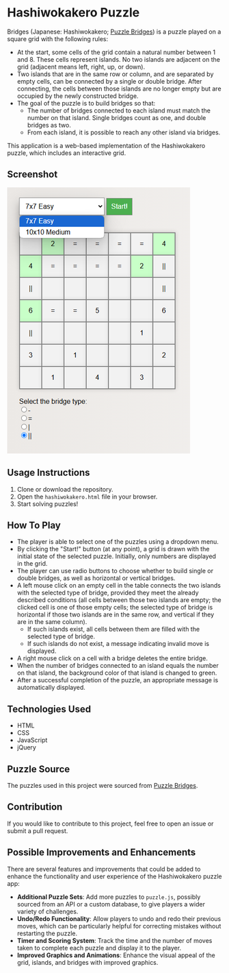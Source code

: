 # Hashiwokakero Puzzle

Bridges (Japanese: Hashiwokakero; [Puzzle Bridges](https://www.puzzle-bridges.com/)) is a puzzle played on a square grid with the following rules:

- At the start, some cells of the grid contain a natural number between 1 and 8. These cells represent islands. No two islands are adjacent on the grid (adjacent means left, right, up, or down).
- Two islands that are in the same row or column, and are separated by empty cells, can be connected by a single or double bridge. After connecting, the cells between those islands are no longer empty but are occupied by the newly constructed bridge.
- The goal of the puzzle is to build bridges so that:
  - The number of bridges connected to each island must match the number on that island. Single bridges count as one, and double bridges as two.
  - From each island, it is possible to reach any other island via bridges.

This application is a web-based implementation of the Hashiwokakero puzzle, which includes an interactive grid.

## Screenshot
![Hashiwokakero Puzzle Implementation](screenshot.png)

## Usage Instructions
1. Clone or download the repository.
2. Open the `hashiwokakero.html` file in your browser.
3. Start solving puzzles!

## How To Play
- The player is able to select one of the puzzles using a dropdown menu.
- By clicking the "Start!" button (at any point), a grid is drawn with the initial state of the selected puzzle. Initially, only numbers are displayed in the grid.
- The player can use radio buttons to choose whether to build single or double bridges, as well as horizontal or vertical bridges.
- A left mouse click on an empty cell in the table connects the two islands with the selected type of bridge, provided they meet the already described conditions (all cells between those two islands are empty; the clicked cell is one of those empty cells; the selected type of bridge is horizontal if those two islands are in the same row, and vertical if they are in the same column).
  - If such islands exist, all cells between them are filled with the selected type of bridge.
  - If such islands do not exist, a message indicating invalid move is displayed.
- A right mouse click on a cell with a bridge deletes the entire bridge.
- When the number of bridges connected to an island equals the number on that island, the background color of that island is changed to green.
- After a successful completion of the puzzle, an appropriate message is automatically displayed.

## Technologies Used
- HTML
- CSS
- JavaScript
- jQuery

## Puzzle Source
The puzzles used in this project were sourced from [Puzzle Bridges](https://www.puzzle-bridges.com/). 

## Contribution
If you would like to contribute to this project, feel free to open an issue or submit a pull request.

## Possible Improvements and Enhancements

There are several features and improvements that could be added to enhance the functionality and user experience of the Hashiwokakero puzzle app:

- **Additional Puzzle Sets**: Add more puzzles to `puzzle.js`, possibly sourced from an API or a custom database, to give players a wider variety of challenges.
- **Undo/Redo Functionality**: Allow players to undo and redo their previous moves, which can be particularly helpful for correcting mistakes without restarting the puzzle.
- **Timer and Scoring System**: Track the time and the number of moves taken to complete each puzzle and display it to the player.
- **Improved Graphics and Animations**: Enhance the visual appeal of the grid, islands, and bridges with improved graphics.
